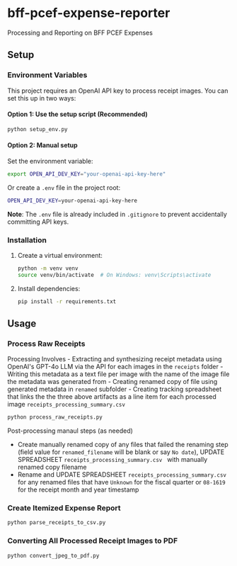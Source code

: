 # bff-pcef-expense-reporter

Processing and Reporting on BFF PCEF Expenses

## Setup

### Environment Variables

This project requires an OpenAI API key to process receipt images. You can set this up in two ways:

#### Option 1: Use the setup script (Recommended)

```bash
python setup_env.py
```

#### Option 2: Manual setup

Set the environment variable:

```bash
export OPEN_API_DEV_KEY="your-openai-api-key-here"
```

Or create a `.env` file in the project root:

```bash
OPEN_API_DEV_KEY=your-openai-api-key-here
```

**Note**: The `.env` file is already included in `.gitignore` to prevent accidentally committing API keys.

### Installation

1. Create a virtual environment:

   ```bash
   python -m venv venv
   source venv/bin/activate  # On Windows: venv\Scripts\activate
   ```

2. Install dependencies:

   ```bash
   pip install -r requirements.txt
   ```

## Usage

### Process Raw Receipts

Processing Involves
    - Extracting and synthesizing receipt metadata using OpenAI's GPT-4o LLM via the API for each images in the `receipts` folder
    - Writing this metadata as a text file per image with the name of the image file the metadata was generated from
    - Creating renamed copy of file using generated metadata in `renamed` subfolder
    - Creating tracking spreadsheet that links the the three above artifacts as a line item for each processed image `receipts_processing_summary.csv `

```bash
python process_raw_receipts.py
```

Post-processing manaul steps (as needed)
- Create manually renamed copy of any files that failed the renaming step (field value for `renamed_filename` will be blank or say `No date`), UPDATE SPREADSHEET `receipts_processing_summary.csv ` with manually renamed copy filename
- Rename and UPDATE SPREADSHEET `receipts_processing_summary.csv` for any renamed files that have `Unknown` for the fiscal quarter or `08-1619` for the receipt month and year timestamp

### Create Itemized Expense Report

```bash
python parse_receipts_to_csv.py
```

### Converting All Processed Receipt Images to PDF

```bash
python convert_jpeg_to_pdf.py
```
